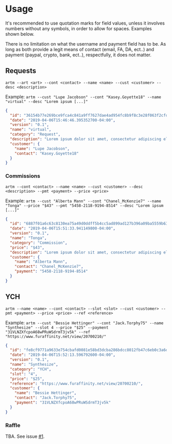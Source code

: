 # Usage

It's recommended to use quotation marks for field values, unless it involves numbers without any symbols, in order to allow for spaces. Examples shown below.

There is no limitation on what the username and payment field has to be. As long as both provide a legit means of contact (email, FA, DA, ect..) and payment (paypal, crypto, bank, ect..), respectfully, it does not matter.

## Requests

``artm --art <art> --cont <contact> --name <name> --cust <customer> --desc <description>``

Example: ``artm --cust "Lupe Jacobson" --cont "Kasey.Goyette18" --name "virtual" --desc "Lorem ipsum [...]"``

```json
{
  "id": "36154b77e269bce9fca4c841a9ff7627dae4ad954fc8b9f8c3e28f063f2cfd6a",
  "date": "2019-04-06T15:46:46.395352700-04:00",
  "version": "0.1",
  "name": "virtual",
  "category": "Request",
  "description": "Lorem ipsum dolor sit amet, consectetur adipiscing elit. Vivamus vitae scelerisque lectus. Proin id felis.",
  "customer": {
    "name": "Lupe Jacobson",
    "contact": "Kasey.Goyette18"
  }
}
```

### Commissions

``artm --cont <contact> --name <name> --cust <customer> --desc <description> --pmt <payment> --price <price>``

Example: ``artm --cust "Alberta Mann" --cont "Chanel_McKenzie7" --name "Tonga" --price "$43" --pmt "5458-2118-9194-8514" --desc "Lorem ipsum [...]"``

```json
{
  "id": "6887f01a6c63c8130ea75a49d0ddff5b4cc5ad899ad127b396a09ba5559b63b1",
  "date": "2019-04-06T15:51:33.941149800-04:00",
  "version": "0.1",
  "name": "Tonga",
  "category": "Commission",
  "price": "$43",
  "description": "Lorem ipsum dolor sit amet, consectetur adipiscing elit. Vestibulum ut pretium enim. Sed a neque.",
  "customer": {
    "name": "Alberta Mann",
    "contact": "Chanel_McKenzie7",
    "payment": "5458-2118-9194-8514"
  }
}
```

## YCH

``artm --name <name> --cont <contact> --slot <slot> --cust <customer> --pmt <payment> --price <price> --ref <reference>``

Example: ``artm --cust "Bessie Hettinger" --cont "Jack.Torphy75" --name "Synthesize" --slot 4 --price "$25" --payment "31VLNZXfcpoA68wPRuWSdrmT3jv5k" --ref "https://www.furaffinity.net/view/20700210/"``

```json
{
  "id": "fe8cf9771a9633e754cbafd0081e58bd3dcba286bdcc8012fb47c6eb0c3a6d33",
  "date": "2019-04-06T15:52:13.596792600-04:00",
  "version": "0.1",
  "name": "Synthesize",
  "category": "YCH",
  "slot": "4",
  "price": "$25",
  "reference": "https://www.furaffinity.net/view/20700210/",
  "customer": {
    "name": "Bessie Hettinger",
    "contact": "Jack.Torphy75",
    "payment": "31VLNZXfcpoA68wPRuWSdrmT3jv5k"
  }
}
```

### Raffle

TBA. See issue [#1](https://github.com/antonwilc0x/artm/issues/1).